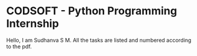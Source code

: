 # CODSOFT - Python Programming Internship 
Hello, I am Sudhanva S M. All the tasks are listed and numbered according to the pdf.
